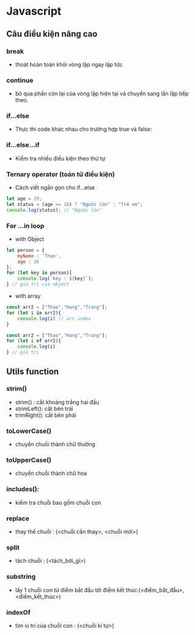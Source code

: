 # Javascript
## Câu điều kiện nâng cao

### break 
- thoát hoàn toàn khỏi vòng lặp ngay lập tức 

### continue 
-  bỏ qua phần còn lại của vòng lặp hiện tại và chuyển sang lần lặp tiếp theo.

### if...else

- Thực thi code khác nhau cho trường hợp true và
false:

### if...else...if
- Kiểm tra nhiều điều kiện theo thứ tự

### Ternary operator (toán tử điều kiện)

-  Cách viết ngắn gọn cho if...else
```javascript
let age = 20;
let status = (age >= 18) ? "Người lớn" : "Trẻ em";
console.log(status); // "Người lớn"

```

### For ...in loop
- with Object
```javascript
let person = {
    myName : 'Thao',
    age : 26
};
for (let key in person){
    console.log(`key : ${key}`);
} // gia tri cua object
```
- with array
```javascript
const arr2 = ["Thao","Hang","Trang"];
for (let i in arr2){
    console.log(i) // arr.index
}
```

```javascript
const arr2 = ["Thao","Hang","Trang"];
for (let i of arr2){
    console.log(i)
} // giá trị
```

## Utils function

### strim()
- strim() : cắt khoảng trắng hai đầu
- strimLeft(): cắt bên trái
- trimRight(): cắt bên phải

### toLowerCase()
-  chuyển chuỗi thành chữ thường

### toUpperCase()
-  chuyển chuỗi thành chữ hoa

### includes(<substr>): 
- kiểm tra chuỗi bao gồm chuỗi con <substr>

### replace
- thay thế chuỗi : (<chuỗi cần thay>, <chuỗi mới>)

### split
- tách chuỗi : (<tách_bởi_gì>)

### substring
- lấy 1 chuỗi con từ điểm bắt đầu tới điểm kết thúc:(<điểm_bắt_đầu>, <điểm_kết_thúc>)

### indexOf
-  tìm vị trí của chuỗi con : (<chuỗi kí tự>)